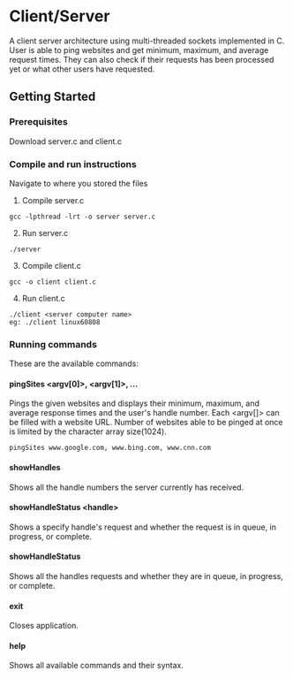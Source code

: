 # Client/Server

A client server architecture using multi-threaded sockets implemented in C. User is able to ping websites and get minimum, maximum, and average request times. They can also check if their requests has been processed yet or what other users have requested.  

## Getting Started

### Prerequisites

Download server.c and client.c

### Compile and run instructions

Navigate to where you stored the files

1. Compile server.c
```
gcc -lpthread -lrt -o server server.c
```
2. Run server.c
```
./server
```

3. Compile client.c
```
gcc -o client client.c
```
4. Run client.c
```
./client <server computer name>   
eg: ./client linux60808
```

### Running commands

These are the available commands:

#### pingSites <argv[0]>, <argv[1]>, ... 
  Pings the given websites and displays their minimum, maximum, and average response times and the user's handle number. Each <argv[]> can be filled with a website     URL. Number of websites able to be pinged at once is limited by the character array size(1024).
  ```
  pingSites www.google.com, www.bing.com, www.cnn.com
  ```
  
#### showHandles 
  Shows all the handle numbers the server currently has received. 

#### showHandleStatus \<handle>
  Shows a specify handle's request and whether the request is in queue, in progress, or complete. 

#### showHandleStatus 
  Shows all the handles requests and whether they are in queue, in progress, or complete.

#### exit 
  Closes application.

#### help
  Shows all available commands and their syntax.




